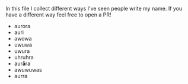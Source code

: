 In this file I collect different ways I've seen people write my name.
If you have a different way feel free to open a PR!

- aurora
- auri
- awowa
- uwuwa
- uwura
- uhruhra
- aur**å**ra
- awuwuwas
- aurra
